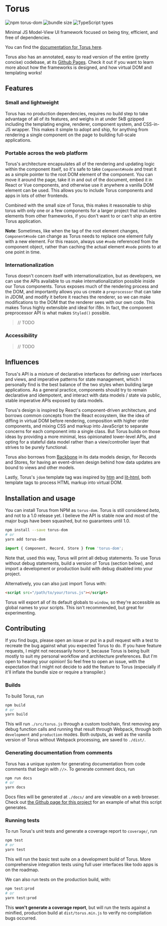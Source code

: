 # Torus

![npm torus-dom](https://badge.fury.io/js/torus-dom.svg)
![bundle size](https://img.shields.io/bundlephobia/minzip/torus-dom.svg)
![TypeScript types](https://img.shields.io/npm/types/torus-dom.svg)

Minimal JS Model-View UI framework focused on being tiny, efficient, and free of dependencies.

You can find the [documentation for Torus here](https://thesephist.github.io/torus/api-documentation.html).

Torus also has an annotated, easy to read version of the entire (pretty concise) codebase, at its [Github Pages](https://thesephist.github.io/torus/). Check it out if you want to learn more about how the frameworks is designed, and how virtual DOM and templating works!

## Features

### Small and lightweight

Torus has no production dependencies, requires no build step to take advantage of all of its features, and weighs in at under 5kB gzipped including the templating engine, renderer, component system, and CSS-in-JS wrapper. This makes it simple to adopt and ship, for anything from rendering a single component on the page to building full-scale applications.

### Portable across the web platform

Torus's architecture encapsulates all of the rendering and updating logic within the component itself, so it's safe to take `Component#node` and treat it as a simple pointer to the root DOM element of the component. You can move it around the page, take it in and out of the document, embed it in React or Vue components, and otherwise use it anywhere a vanilla DOM element can be used. This allows you to include Torus components and apps in lots of other frontends.

Combined with the small size of Torus, this makes it reasonable to ship torus with only one or a few components for a larger project that includes elements from other frameworks, if you don't want to or can't ship an entire Torus application.

**Note**: Sometimes, like when the tag of the root element changes, `Component#node` can change as Torus needs to replace one element fully with a new element. For this reason, always use `#node` referenced from the component object, rather than caching the actual element `#node` points to at one point in time.

### Internationalization

Torus doesn't concern itself with internationalization, but as developers, we can use the APIs available to us make internationalization possible inside our Torus components. Torus exposes much of the rendering process and the DOM, and importantly allows you us create a `preprocessor` that can take in JDOM, and modify it before it reaches the renderer, so we can make modifications to the DOM that the renderer sees with our own code. This makes Torus highly extensible and ideal for i18n. In fact, the component preprocessor API is what makes `Styled()` possible.

>// TODO

### Accessibility

>// TODO

## Influences

Torus's API is a mixture of declarative interfaces for defining user interfaces and views, and imperative patterns for state management, which I personally find is the best balance of the two styles when building large applications. As a general practice, components should try to remain declarative and idempotent, and interact with data models / state via public, stable imperative APIs exposed by data models.

Torus's design is inspired by React's component-driven architecture, and borrows common concepts from the React ecosystem, like the idea of diffing in virtual DOM before rendering, composition with higher order components, and mixing CSS and markup into JavaScript to separate concerns for each component into a single class. But Torus builds on those ideas by providing a more minimal, less opinionated lower-level APIs, and opting for a stateful data model rather than a view/controller layer that strives to be purely functional.

Torus also borrows from [Backbone](http://backbonejs.org) in its data models design, for Records and Stores, for having an event-driven design behind how data updates are bound to views and other models.

Lastly, Torus's `jdom` template tag was inspired by [htm](https://github.com/developit/htm) and [lit-html](https://github.com/Polymer/lit-html), both template tags to process HTML markup into virtual DOM.

## Installation and usage

You can install Torus from NPM as `torus-dom`. Torus is still considered _beta_, and not to a 1.0 release yet. I believe the API is stable now and most of the major bugs have been squashed, but no guarantees until 1.0.

```sh
npm install --save torus-dom
# or
yarn add torus-dom
```

```javascript
import { Component, Record, Store } from 'torus-dom';
```

Note that, used this way, Torus will print all debug statements. To use Torus without debug statements, build a version of Torus (section below), and import a development or production build with debug disabled into your project.

Alternatively, you can also just import Torus with:

```html
<script src="/path/to/your/torus.js"></script>
```

Torus will export all of its default globals to `window`, so they're accessible as global names to your scripts. This isn't recommended, but great for experimenting.

## Contributing

If you find bugs, please open an issue or put in a pull request with a test to recreate the bug against what you expected Torus to do. If you have feature requests, I might not necessarily honor it, because Torus is being built mostly to suit my personal workflow and architecture preferences. But I'm open to hearing your opinion! So feel free to open an issue, with the expectation that I might not decide to add the feature to Torus (especially if it'll inflate the bundle size or require a transpiler.)

### Builds

To build Torus, run

```sh
npm build
# or
yarn build
```

This will run `./src/torus.js` through a custom toolchain, first removing any debug function calls and running that result through Webpack, through both `development` and `production` modes. Both outputs, as well as the vanilla version of Torus without Webpack processing, are saved to `./dist/`.

### Generating documentation from comments

Torus has a unique system for generating documentation from code comments that begin with `//>`. To generate comment docs, run

```sh
npm run docs
# or
yarn docs
```

Docs files will be generated at `./docs/` and are viewable on a web browser. Check out [the Github page for this project](https://thesephist.github.io/torus/) for an example of what this script generates.

### Running tests

To run Torus's unit tests and generate a coverage report to `coverage/`, run

```sh
npm test
# or
yarn test
```

This will run the basic test suite on a development build of Torus. More comprehensive integration tests using full user interfaces like todo apps is on the roadmap.

We can also run tests on the production build, with:

```sh
npm test:prod
# or
yarn test:prod
```

This **won't generate a coverage report**, but will run the tests against a minified, production build at `dist/torus.min.js` to verify no compilation bugs occurred.
